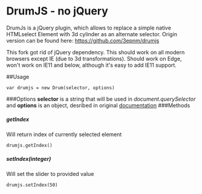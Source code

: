 DrumJS - no jQuery
======

DrumJs is a jQuery plugin, which allows to replace a simple native HTMLselect Element with 3d cylinder as an alternate selector.
Origin version can be found here: https://github.com/3epnm/drumjs

This fork got rid of jQuery dependency. This should work on all modern browsers except IE (due to 3d transformations). Should work on Edge, won't work on IE11 and below, although it's easy to add IE11 support.


##Usage
``` 
var drumjs = new Drum(selector, options)
```
###Options
**selector** is a string that will be used in _document.querySelector_ and **options** is an object, desribed in original [documentation](https://github.com/3epnm/drumjs#options-and-events)
###Methods

##### getIndex
Will return index of currently selected element
```
drumjs.getIndex()
```
##### setIndex(integer)
Will set the slider to provided value
``` 
drumjs.setIndex(50)
```
